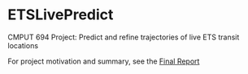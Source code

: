# ETSLivePredict
CMPUT 694 Project: Predict and refine trajectories of live ETS transit locations

For project motivation and summary, see the [Final Report](https://docs.google.com/viewer?url=https://github.com/taylorlloyd/ETSLivePredict/raw/master/finalReport/Paper.pdf)
